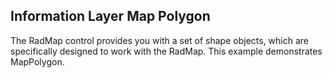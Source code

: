 ## Information Layer Map Polygon
The RadMap control provides you with a set of shape objects, which are specifically designed to work with the RadMap. This example demonstrates MapPolygon.

[//]: <keywords:CaptionTemplate, HotSpot, MapMouseLocationIndicator>